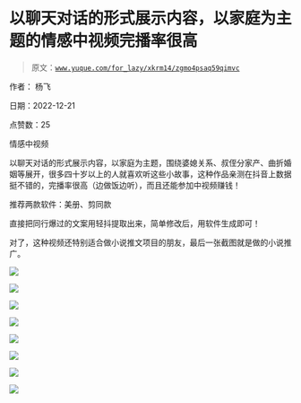 # 以聊天对话的形式展示内容，以家庭为主题的情感中视频完播率很高

> 原文：[`www.yuque.com/for_lazy/xkrm14/zgmo4psaq59qimvc`](https://www.yuque.com/for_lazy/xkrm14/zgmo4psaq59qimvc)

作者： 杨飞 

日期：2022-12-21 

点赞数：25 

情感中视频 

以聊天对话的形式展示内容，以家庭为主题，围绕婆媳关系、叔侄分家产、曲折婚姻等展开，很多四十岁以上的人就喜欢听这些小故事，这种作品亲测在抖音上数据挺不错的，完播率很高（边做饭边听），而且还能参加中视频赚钱！ 

推荐两款软件：美册、剪同款 

直接把同行爆过的文案用轻抖提取出来，简单修改后，用软件生成即可！ 

对了，这种视频还特别适合做小说推文项目的朋友，最后一张截图就是做的小说推广。 

![](img/1fe260dd82cd7d06b505c25a4c021f47.png)  

![](img/31b3d03e245c69c6f79af56aaf1cf706.png) 

![](img/0c7270d0009a565ce2827c01118e3098.png) 

![](img/469a6229837889ea3eb5e3e2082c3790.png) 

![](img/8418574079203fa02dc7270019c6b174.png) 

![](img/93ccef763b62ba6ca1920530b992034a.png) 

![](img/979c626953cda77c7ded4f84c450dcee.png) 

![](img/33e36e44f29432642c500e0455ed516a.png) 


